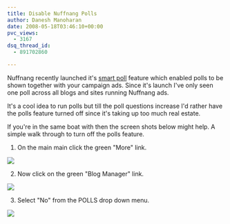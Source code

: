 ```yaml
---
title: Disable Nuffnang Polls
author: Danesh Manoharan
date: 2008-05-18T03:46:10+00:00
pvc_views:
  - 3167
dsq_thread_id:
  - 891702860

---
```

Nuffnang recently launched it's [smart poll][1] feature which enabled polls to be shown together with your campaign ads. Since it's launch I've only seen one poll across all blogs and sites running Nuffnang ads.

It's a cool idea to run polls but till the poll questions increase I'd rather have the polls feature turned off since it's taking up too much real estate.

If you're in the same boat with then the screen shots below might help. A simple walk through to turn off the polls feature.

1. On the main main click the green "More" link.

![](http://farm4.static.flickr.com/3172/2500246689_d827ce1be8.jpg)

2. Now click on the green "Blog Manager" link.

![](http://farm3.static.flickr.com/2222/2501076136_b1371d55aa.jpg)

3. Select "No" from the POLLS drop down menu.

![](http://farm4.static.flickr.com/3050/2500246879_0374ccd836.jpg)

 [1]: http://www.nuffnang.com.my/blog/2008/04/23/nuffnang-launches-poll/